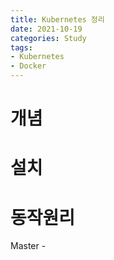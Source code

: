 ```yaml
---
title: Kubernetes 정리
date: 2021-10-19
categories: Study
tags:
- Kubernetes
- Docker
---
```



# 개념

# 설치


# 동작원리
Master - 
